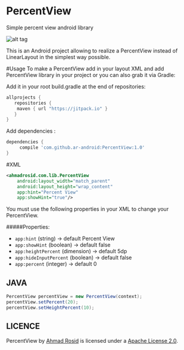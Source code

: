 # PercentView
Simple percent view android library

![alt tag](https://github.com/ar-android/PercentView/raw/master/sample.png)

This is an Android project allowing to realize a PercentView instead of LinearLayout in the simplest way possible.

#Usage
To make a PercentView add in your layout XML and add PercentView library in your project or you can also grab it via Gradle:

Add it in your root build.gradle at the end of repositories:
```gradle
allprojects {
   repositories {
	maven { url "https://jitpack.io" }
   }
}
```
Add dependencies :
```gradle
dependencies {
	 compile 'com.github.ar-android:PercentView:1.0'
}
```

#XML
```xml
<ahmadrosid.com.lib.PercentView
    android:layout_width="match_parent"
    android:layout_height="wrap_content"
    app:hint="Percent View"
    app:showHint="true"/>
```
You must use the following properties in your XML to change your PercentView.

#####Properties:

* `app:hint`          (string)   -> default Percent View
* `app:showHint`    (boolean)     -> default false
* `app:heightPercent`    (dimension) -> default 5dp
* `app:hideInputPercent`          (boolean)   -> default false
* `app:percent`    (integer)     -> default 0

JAVA
-----

```java
PercentView percentView = new PercentView(context);
percentView.setPercent(20);
percentView.setHeightPercent(10);
```

LICENCE
-----

PercentView by [Ahmad Rosid](http://ahmadrosid.com/) is licensed under a [Apache License 2.0](http://www.apache.org/licenses/LICENSE-2.0).
